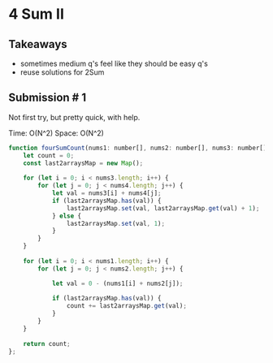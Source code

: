 # 4 Sum II

## Takeaways
- sometimes medium q's feel like they should be easy q's
- reuse solutions for 2Sum

## Submission # 1
Not first try, but pretty quick, with help.

Time: O(N^2)
Space: O(N^2)

```javascript
function fourSumCount(nums1: number[], nums2: number[], nums3: number[], nums4: number[]): number {
    let count = 0;
    const last2arraysMap = new Map();
    
    for (let i = 0; i < nums3.length; i++) {
        for (let j = 0; j < nums4.length; j++) {
            let val = nums3[i] + nums4[j];
            if (last2arraysMap.has(val)) {
                last2arraysMap.set(val, last2arraysMap.get(val) + 1);
            } else {
                last2arraysMap.set(val, 1);
            }
        }
    }
    
    for (let i = 0; i < nums1.length; i++) {
        for (let j = 0; j < nums2.length; j++) {

            let val = 0 - (nums1[i] + nums2[j]);
            
            if (last2arraysMap.has(val)) {
                count += last2arraysMap.get(val);
            }
        }
    }
    
    return count;
};
```
